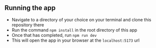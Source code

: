 ## Running the app
- Navigate to a directory of your choice on your terminal and clone this repository there
- Run the command `npm install` in the root directory of this app
- Once that has completed, run `npm run dev`
- This will open the app in your browser at the `localhost:5173` url
